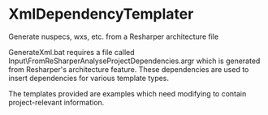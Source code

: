 # XmlDependencyTemplater
Generate nuspecs, wxs, etc. from a Resharper architecture file

GenerateXml.bat requires a file called Input\FromReSharperAnalyseProjectDependencies.argr which is generated from Resharper's architecture feature.
These dependencies are used to insert dependencies for various template types.

The templates provided are examples which need modifying to contain project-relevant information.
